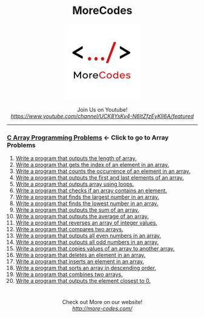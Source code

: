 <h1 align="center">MoreCodes</h1>
<p align="center"> 
  <img src="/morecodescir.png"/>
</p>

<p align="center">
Join Us on Youtube! <br/>
<i><u>https://www.youtube.com/channel/UCK8YsKv4-N6ItZfzEyKlI6A/featured</u></i>
</p>

- - - -
### [C Array Programming Problems](../Arrays/) <- Click to go to Array Problems

1. <a href="https://github.com/ArjunAranetaCodes/MoreCodes-C/blob/master/Arrays/problem1.c" target="_blank">Write a program that outputs the length of array.</a>
2. <a href="https://github.com/ArjunAranetaCodes/MoreCodes-C/blob/master/Arrays/problem2.c" target="_blank">Write a program that gets the index of an element in an array.</a>
3. <a href="https://github.com/ArjunAranetaCodes/MoreCodes-C/blob/master/Arrays/problem3.c" target="_blank">Write a program that counts the occurrence of an element in an array.</a>
4. <a href="https://github.com/ArjunAranetaCodes/MoreCodes-C/blob/master/Arrays/problem4.c" target="_blank">Write a program that outputs the first and last elements of an array.</a>
5. <a href="https://github.com/ArjunAranetaCodes/MoreCodes-C/blob/master/Arrays/problem5.c" target="_blank">Write a program that outputs array using loops.</a>
6. <a href="https://github.com/ArjunAranetaCodes/MoreCodes-C/blob/master/Arrays/problem6.c" target="_blank">Write a program that checks if an array contains an element.</a>
7. <a href="https://github.com/ArjunAranetaCodes/MoreCodes-C/blob/master/Arrays/problem7.c" target="_blank">Write a program that finds the largest number in an array.</a>
8. <a href="https://github.com/ArjunAranetaCodes/MoreCodes-C/blob/master/Arrays/problem8.c" target="_blank">Write a program that finds the lowest number in an array.</a>
9. <a href="https://github.com/ArjunAranetaCodes/MoreCodes-C/blob/master/Arrays/problem9.c" target="_blank">Write a program that outputs the sum of an array.</a>
10. <a href="https://github.com/ArjunAranetaCodes/MoreCodes-C/blob/master/Arrays/problem10.c" target="_blank">Write a program that outputs the average of an array.</a>
11. <a href="https://github.com/ArjunAranetaCodes/MoreCodes-C/blob/master/Arrays/problem11.c" target="_blank">Write a program that reverses an array of integer values.</a>
12. <a href="https://github.com/ArjunAranetaCodes/MoreCodes-C/blob/master/Arrays/problem12.c" target="_blank">Write a program that compares two arrays.</a>
13. <a href="https://github.com/ArjunAranetaCodes/MoreCodes-C/blob/master/Arrays/problem13.c" target="_blank">Write a program that outputs all even numbers in an array.</a>
14. <a href="https://github.com/ArjunAranetaCodes/MoreCodes-C/blob/master/Arrays/problem14.c" target="_blank">Write a program that outputs all odd numbers in an array.</a>
15. <a href="https://github.com/ArjunAranetaCodes/MoreCodes-C/blob/master/Arrays/problem15.c" target="_blank">Write a program that copies values of an array to another array.</a>
16. <a href="https://github.com/ArjunAranetaCodes/MoreCodes-C/blob/master/Arrays/problem16.c" target="_blank">Write a program that deletes an element in an array.</a>
17. <a href="https://github.com/ArjunAranetaCodes/MoreCodes-C/blob/master/Arrays/problem17.c" target="_blank">Write a program that inserts an element in an array.</a>
18. <a href="https://github.com/ArjunAranetaCodes/MoreCodes-C/blob/master/Arrays/problem18.c" target="_blank">Write a program that sorts an array in descending order.</a>
19. <a href="https://github.com/ArjunAranetaCodes/MoreCodes-C/blob/master/Arrays/problem19.c" target="_blank">Write a program that combines two arrays.</a>
20. <a href="https://github.com/ArjunAranetaCodes/MoreCodes-C/blob/master/Arrays/problem20.c" target="_blank">Write a program that outputs the element closest to 0.</a>

#

<p align="center">
Check out More on our website! <br/>
<i><u>http://more-codes.com/</u></i>
</p>
